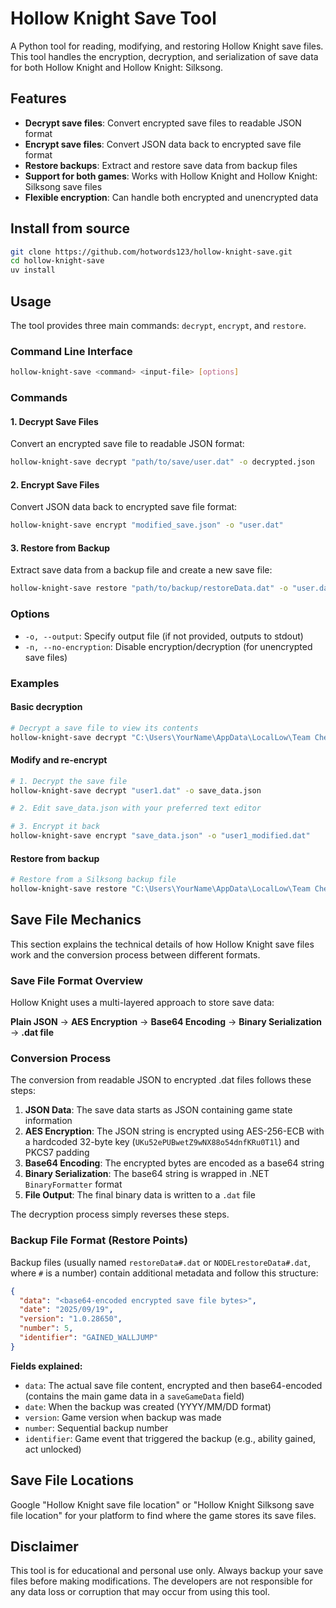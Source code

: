 # Hollow Knight Save Tool

A Python tool for reading, modifying, and restoring Hollow Knight save files. This tool handles the encryption, decryption, and serialization of save data for both Hollow Knight and Hollow Knight: Silksong.

## Features

- **Decrypt save files**: Convert encrypted save files to readable JSON format
- **Encrypt save files**: Convert JSON data back to encrypted save file format
- **Restore backups**: Extract and restore save data from backup files
- **Support for both games**: Works with Hollow Knight and Hollow Knight: Silksong save files
- **Flexible encryption**: Can handle both encrypted and unencrypted data

## Install from source

```bash
git clone https://github.com/hotwords123/hollow-knight-save.git
cd hollow-knight-save
uv install
```

## Usage

The tool provides three main commands: `decrypt`, `encrypt`, and `restore`.

### Command Line Interface

```bash
hollow-knight-save <command> <input-file> [options]
```

### Commands

#### 1. Decrypt Save Files

Convert an encrypted save file to readable JSON format:

```bash
hollow-knight-save decrypt "path/to/save/user.dat" -o decrypted.json
```

#### 2. Encrypt Save Files

Convert JSON data back to encrypted save file format:

```bash
hollow-knight-save encrypt "modified_save.json" -o "user.dat"
```

#### 3. Restore from Backup

Extract save data from a backup file and create a new save file:

```bash
hollow-knight-save restore "path/to/backup/restoreData.dat" -o "user.dat"
```

### Options

- `-o, --output`: Specify output file (if not provided, outputs to stdout)
- `-n, --no-encryption`: Disable encryption/decryption (for unencrypted save files)

### Examples

#### Basic decryption
```bash
# Decrypt a save file to view its contents
hollow-knight-save decrypt "C:\Users\YourName\AppData\LocalLow\Team Cherry\Hollow Knight\user1.dat" -o save_data.json
```

#### Modify and re-encrypt
```bash
# 1. Decrypt the save file
hollow-knight-save decrypt "user1.dat" -o save_data.json

# 2. Edit save_data.json with your preferred text editor

# 3. Encrypt it back
hollow-knight-save encrypt "save_data.json" -o "user1_modified.dat"
```

#### Restore from backup
```bash
# Restore from a Silksong backup file
hollow-knight-save restore "C:\Users\YourName\AppData\LocalLow\Team Cherry\Hollow Knight Silksong\YourUserID\Restore_Points1\restoreData2.dat" -o user1.dat
```

## Save File Mechanics

This section explains the technical details of how Hollow Knight save files work and the conversion process between different formats.

### Save File Format Overview

Hollow Knight uses a multi-layered approach to store save data:

**Plain JSON** → **AES Encryption** → **Base64 Encoding** → **Binary Serialization** → **.dat file**

### Conversion Process

The conversion from readable JSON to encrypted .dat files follows these steps:

1. **JSON Data**: The save data starts as JSON containing game state information
2. **AES Encryption**: The JSON string is encrypted using AES-256-ECB with a hardcoded 32-byte key (`UKu52ePUBwetZ9wNX88o54dnfKRu0T1l`) and PKCS7 padding
3. **Base64 Encoding**: The encrypted bytes are encoded as a base64 string
4. **Binary Serialization**: The base64 string is wrapped in .NET `BinaryFormatter` format
5. **File Output**: The final binary data is written to a `.dat` file

The decryption process simply reverses these steps.

### Backup File Format (Restore Points)

Backup files (usually named `restoreData#.dat` or `NODELrestoreData#.dat`, where `#` is a number) contain additional metadata and follow this structure:

```json
{
  "data": "<base64-encoded encrypted save file bytes>",
  "date": "2025/09/19",
  "version": "1.0.28650",
  "number": 5,
  "identifier": "GAINED_WALLJUMP"
}
```

**Fields explained:**
- `data`: The actual save file content, encrypted and then base64-encoded (contains the main game data in a `saveGameData` field)
- `date`: When the backup was created (YYYY/MM/DD format)
- `version`: Game version when backup was made
- `number`: Sequential backup number
- `identifier`: Game event that triggered the backup (e.g., ability gained, act unlocked)

## Save File Locations

Google "Hollow Knight save file location" or "Hollow Knight Silksong save file location" for your platform to find where the game stores its save files.

## Disclaimer

This tool is for educational and personal use only. Always backup your save files before making modifications. The developers are not responsible for any data loss or corruption that may occur from using this tool.
